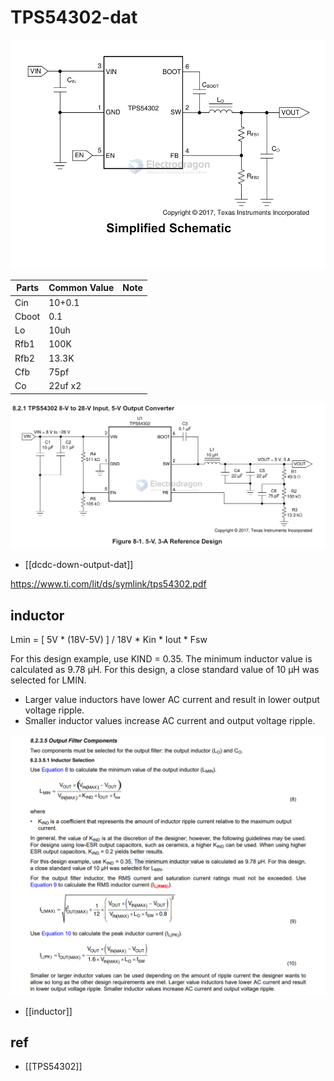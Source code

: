 
# TPS54302-dat


![](2024-04-29-15-58-23.png)

| Parts | Common Value | Note |
| ----- | ------------ | ---- |
| Cin   | 10+0.1       |      |
| Cboot | 0.1          |      |
| Lo    | 10uh         |      |
| Rfb1  | 100K         |      |
| Rfb2  | 13.3K        |      |
| Cfb   | 75pf         |      |
| Co    | 22uf x2      |      |



![](2024-04-29-16-00-08.png)

- [[dcdc-down-output-dat]]

https://www.ti.com/lit/ds/symlink/tps54302.pdf

## inductor 

Lmin = [ 5V * (18V-5V) ] / 18V * Kin * Iout * Fsw

For this design example, use KIND = 0.35. The minimum inductor value is calculated as 9.78 μH. For this design, a close standard value of 10 μH was selected for LMIN.

- Larger value inductors have lower AC current and result in lower output voltage ripple. 
- Smaller inductor values increase AC current and output voltage ripple.

![](2024-08-05-13-31-08.png)

- [[inductor]]

## ref 

- [[TPS54302]]